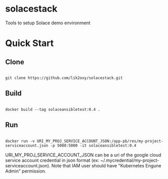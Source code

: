 # solacestack
Tools to setup Solace demo environment

# Quick Start
## Clone
<pre><code>
git clone https://github.com/lik2oxy/solacestack.git 
</code></pre>

## Build 
<pre><code>
docker build --tag solaceansibletest:0.4 .
</code></pre>

## Run
<pre><code>
docker run -v URI_MY_PROJ_SERVICE_ACCOUNT_JSON:/app-pb/res/my-project-serviceaccount.json -p 5000:5000 -it solaceansibletest:0.4
</code></pre>

URI_MY_PROJ_SERVICE_ACCOUNT_JSON can be a uri of the google cloud service account credential in json format (ex: ~/.mycredential/my-project-serviceaccount.json). Note that IAM user should have "Kubernetes Engune Admin" permission.
